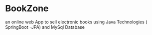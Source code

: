 # BookZone
an online web App to sell electronic books using Java Technologies ( SpringBoot -JPA) and MySql Database
